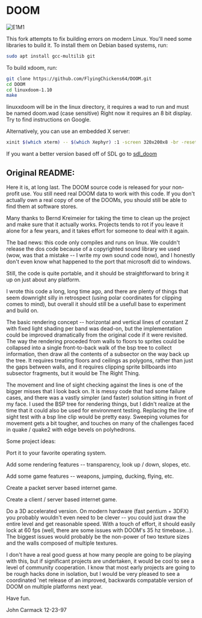 # DOOM

![E1M1](https://i.imgur.com/tCmu4Y7.png)

This fork attempts to fix building errors on modern Linux.
You'll need some libraries to build it. To install them on Debian based systems, run:
```bash
sudo apt install gcc-multilib git
```
To build xdoom, run:
```bash
git clone https://github.com/FlyingChickens64/DOOM.git
cd DOOM
cd linuxdoom-1.10
make
```
linuxxdoom will be in the linux directory, it requires a wad to run and must be named doom.wad (case sensitive)
Right now it requires an 8 bit display. Try to find instructions on Google.

Alternatively, you can use an embedded X server:
```bash
xinit $(which xterm) -- $(which Xephyr) :1 -screen 320x200x8 -br -reset -terminate
```

If you want a better version based off of SDL go to [sdl_doom](https://github.com/aserebryakov/sdl_doom)

## Original README:

Here it is, at long last.  The DOOM source code is released for your
non-profit use.  You still need real DOOM data to work with this code.
If you don't actually own a real copy of one of the DOOMs, you should
still be able to find them at software stores.

Many thanks to Bernd Kreimeier for taking the time to clean up the
project and make sure that it actually works.  Projects tends to rot if
you leave it alone for a few years, and it takes effort for someone to
deal with it again.

The bad news:  this code only compiles and runs on linux.  We couldn't
release the dos code because of a copyrighted sound library we used
(wow, was that a mistake -- I write my own sound code now), and I
honestly don't even know what happened to the port that microsoft did
to windows.

Still, the code is quite portable, and it should be straightforward to
bring it up on just about any platform.

I wrote this code a long, long time ago, and there are plenty of things
that seem downright silly in retrospect (using polar coordinates for
clipping comes to mind), but overall it should still be a usefull base
to experiment and build on.

The basic rendering concept -- horizontal and vertical lines of constant
Z with fixed light shading per band was dead-on, but the implementation
could be improved dramatically from the original code if it were
revisited.  The way the rendering proceded from walls to floors to
sprites could be collapsed into a single front-to-back walk of the bsp
tree to collect information, then draw all the contents of a subsector
on the way back up the tree.  It requires treating floors and ceilings
as polygons, rather than just the gaps between walls, and it requires
clipping sprite billboards into subsector fragments, but it would be
The Right Thing.

The movement and line of sight checking against the lines is one of the
bigger misses that I look back on.  It is messy code that had some
failure cases, and there was a vastly simpler (and faster) solution
sitting in front of my face.  I used the BSP tree for rendering things,
but I didn't realize at the time that it could also be used for
environment testing.  Replacing the line of sight test with a bsp line
clip would be pretty easy.  Sweeping volumes for movement gets a bit
tougher, and touches on many of the challenges faced in quake / quake2
with edge bevels on polyhedrons.

Some project ideas:

Port it to your favorite operating system.

Add some rendering features -- transparency, look up / down, slopes,
etc.

Add some game features -- weapons, jumping, ducking, flying, etc.

Create a packet server based internet game.

Create a client / server based internet game.

Do a 3D accelerated version.  On modern hardware (fast pentium + 3DFX)
you probably wouldn't even need to be clever -- you could just draw the
entire level and get reasonable speed.  With a touch of effort, it should
easily lock at 60 fps (well, there are some issues with DOOM's 35 hz
timebase...).  The biggest issues would probably be the non-power of two
texture sizes and the walls composed of multiple textures.


I don't have a real good guess at how many people are going to be
playing with this, but if significant projects are undertaken, it would
be cool to see a level of community cooperation.  I know that most early
projects are going to be rough hacks done in isolation, but I would be
very pleased to see a coordinated 'net release of an improved, backwards
compatable version of DOOM on multiple platforms next year.

Have fun.

John Carmack
12-23-97
